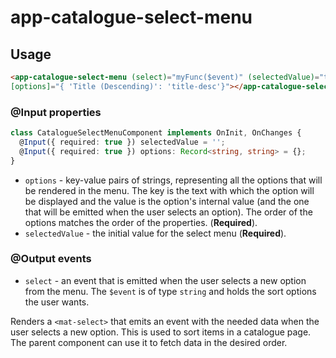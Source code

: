 # app-catalogue-select-menu

## Usage
```html
<app-catalogue-select-menu (select)="myFunc($event)" (selectedValue)="title-desc"
[options]="{ 'Title (Descending)': 'title-desc'}"></app-catalogue-select-menu>
```

### @Input properties
```typescript
class CatalogueSelectMenuComponent implements OnInit, OnChanges {
  @Input({ required: true }) selectedValue = '';
  @Input({ required: true }) options: Record<string, string> = {};
}
```

* ``options`` - key-value pairs of strings, representing all the options that will be rendered in the menu. The key is the text with which the option will be displayed and the value is the option's internal value (and the one that will be emitted when the user selects an option). The order of the options matches the order of the properties. (**Required**).
* ``selectedValue`` - the initial value for the select menu (**Required**).

### @Output events
* ``select`` - an event that is emitted when the user selects a new option from the menu. The ``$event`` is of type ``string`` and holds the sort options the user wants.

Renders a ``<mat-select>`` that emits an event with the needed data when the user selects a new option. This is used to sort items in a catalogue page. The parent component can use it to fetch data in the desired order.